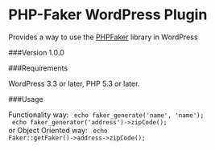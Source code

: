 PHP-Faker WordPress Plugin
========================

Provides a way to use the [PHPFaker](https://github.com/Itart/php-faker) library in WordPress

###Version
1.0.0 

###Requirements

WordPress 3.3 or later, PHP 5.3 or later.

###Usage

Functionality way:
<code php>
echo faker_generate('name', 'name');
</code>
<code php>
echo faker_generator('address')->zipCode();
</code>
or Object Oriented way:
<code php>
echo Faker::getFaker()->address->zipCode();
</code>
